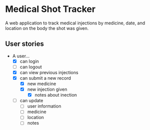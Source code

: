 # Medical Shot Tracker

A web application to track medical injections by medicine, date, and location on the body the shot was given.

## User stories

- A user...
    - [x] can login
    - [ ] can logout
    - [x] can view previous injections
    - [x] can submit a new record
        - [x] new medicine
        - [x] new injection given
            - [x] notes about inection
    - [ ] can update
        - [ ] user information
        - [ ] medicine
        - [ ] location
        - [ ] notes
